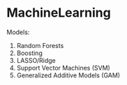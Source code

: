 # MachineLearning

Models:
1. Random Forests
2. Boosting
3. LASSO/Ridge
4. Support Vector Machines (SVM)
5. Generalized Additive Models (GAM)

